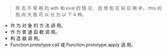> 除 去 不 常 用 的 with 和 eval 的 情 况， 具 体 到 实 际 应 用 中， this 的 指 向 大 致 可 以 分 为 以 下 4 种。 
+ 作 为 对 象 的 方 法 调 用。 
+ 作 为 普 通 函 数 调 用。 
+ 构 造 器 调 用。 
+ Function.prototype.call 或 Function.prototype.apply 调 用。
